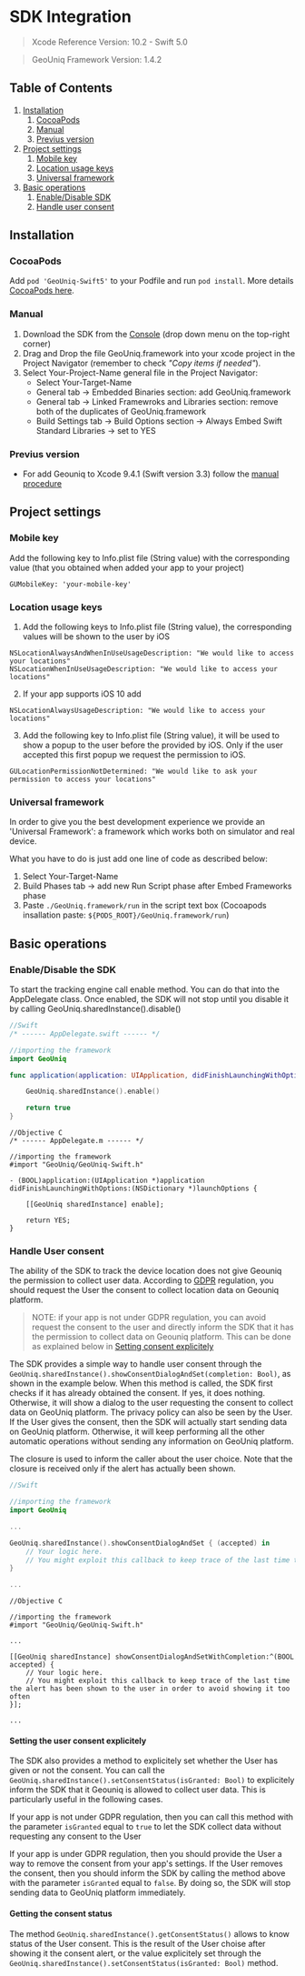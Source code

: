 # SDK Integration
 
> Xcode Reference Version: 10.2  - Swift 5.0 

> GeoUniq Framework Version: 1.4.2 
 
 
## Table of Contents

1. [Installation](#user-content-installation)
    1. [CocoaPods](#user-content-cocoapods)
    2. [Manual](#user-content-manual)
    3. [Previus version](#user-content-previus-version)
2. [Project settings](#user-content-project-settings)
    1. [Mobile key](#user-content-mobile-key)
    2. [Location usage keys](#user-content-location-usage-keys)
    3. [Universal framework](#user-content-location-universal-framework)
3. [Basic operations](#user-content-basic-operations)
    1. [Enable/Disable SDK](#user-content-enabledisable-the-sdk)
    2. [Handle user consent](#user-content-handle-user-consent)



## Installation

### CocoaPods

Add `pod 'GeoUniq-Swift5'` to your Podfile and run `pod install`. More details [CocoaPods here](https://cocoapods.org/).

### Manual

1. Download the SDK from the [Console](https://console.geouniq.com) (drop down menu on the top-right corner)
2. Drag and Drop the file GeoUniq.framework into your xcode project in the Project Navigator (remember to check *"Copy items if needed"*).
2. Select Your-Project-Name general file in the Project Navigator:
    - Select Your-Target-Name
    - General tab -> Embedded Binaries section: add GeoUniq.framework
    - General tab -> Linked Framewroks and Libraries section: remove both of the duplicates of GeoUniq.framework
    - Build Settings tab -> Build Options section -> Always Embed Swift Standard Libraries -> set to YES

### Previus version

- For add Geouniq to Xcode 9.4.1 (Swift version 3.3) follow the [manual procedure](#user-content-manual)  



## Project settings

### Mobile key

Add the following key to Info.plist file (String value) with the corresponding value (that you obtained when added your app to your project)
```
GUMobileKey: 'your-mobile-key'
```


### Location usage keys

1. Add the following keys to Info.plist file (String value), the corresponding values will be shown to the user by iOS
```
NSLocationAlwaysAndWhenInUseUsageDescription: "We would like to access your locations"
NSLocationWhenInUseUsageDescription: "We would like to access your locations"
```


2. If your app supports iOS 10 add
```
NSLocationAlwaysUsageDescription: "We would like to access your locations"
```


3. Add the following key to Info.plist file (String value), it will be used to show a popup to the user before the provided by iOS. Only if the user accepted this first popup we request the permission to iOS.
```
GULocationPermissionNotDetermined: "We would like to ask your permission to access your locations"
```

### Universal framework
In order to give you the best development experience we provide an 'Universal Framework': a framework which works both on simulator and real device.

What you have to do is just add one line of code as described below:
1. Select Your-Target-Name
2. Build Phases tab -> add new Run Script phase after Embed Frameworks phase
3. Paste `./GeoUniq.framework/run` in the script text box (Cocoapods insallation paste:  `${PODS_ROOT}/GeoUniq.framework/run`)

## Basic operations

### Enable/Disable the SDK
To start the tracking engine call enable method. You can do that into the AppDelegate class. Once enabled, the SDK will not stop until you disable it by calling GeoUniq.sharedInstance().disable()

```swift
//Swift
/* ------ AppDelegate.swift ------ */

//importing the framework
import GeoUniq

func application(application: UIApplication, didFinishLaunchingWithOptions launchOptions: [NSObject: AnyObject]?) -> Bool {

    GeoUniq.sharedInstance().enable()

    return true
}
```

```objc
//Objective C
/* ------ AppDelegate.m ------ */

//importing the framework
#import "GeoUniq/GeoUniq-Swift.h"

- (BOOL)application:(UIApplication *)application didFinishLaunchingWithOptions:(NSDictionary *)launchOptions {

    [[GeoUniq sharedInstance] enable];

    return YES;
}
```

### Handle User consent

The ability of the SDK to track the device location does not give Geouniq the permission to collect user data.
According to [GDPR](https://ec.europa.eu/commission/priorities/justice-and-fundamental-rights/data-protection/2018-reform-eu-data-protection-rules_en) regulation, you should request the User the consent to collect location data on Geouniq platform.

> NOTE: if your app is not under GDPR regulation, you can avoid request the consent to the user and directly inform the SDK that it has the permission to collect data on Geouniq platform. This can be done as explained below in [Setting consent explicitely](#setting-the-user-consent-explicitely)

The SDK provides a simple way to handle user consent through the `GeoUniq.sharedInstance().showConsentDialogAndSet(completion: Bool)`, as shown in the example below.
When this method is called, the SDK first checks if it has already obtained the consent. If yes, it does nothing. Otherwise, it will show a dialog to the user requesting the consent to collect data on GeoUniq platform. The privacy policy can also be seen by the User.
If the User gives the consent, then the SDK will actually start sending data on GeoUniq platform. Otherwise, it will keep performing all the other automatic operations without sending any information on GeoUniq platform.

The closure  is used to inform the caller about the user choice. Note that the closure is received only if the alert has actually been shown.

```swift
//Swift

//importing the framework
import GeoUniq

...

GeoUniq.sharedInstance().showConsentDialogAndSet { (accepted) in
    // Your logic here.
    // You might exploit this callback to keep trace of the last time the alert has been shown to the user in order to avoid showing it too often
}

...
```

```objc
//Objective C

//importing the framework
#import "GeoUniq/GeoUniq-Swift.h"
 
...

[[GeoUniq sharedInstance] showConsentDialogAndSetWithCompletion:^(BOOL accepted) {
    // Your logic here.
    // You might exploit this callback to keep trace of the last time the alert has been shown to the user in order to avoid showing it too often
}];

...

```

#### Setting the user consent explicitely

The SDK also provides a method to explicitely set whether the User has given or not the consent. You can call the `GeoUniq.sharedInstance().setConsentStatus(isGranted: Bool)` to explicitely inform the SDK that it Geouniq is allowed to collect user data.
This is particularly useful in the following cases.

If your app is not under GDPR regulation, then you can call this method with the parameter `isGranted` equal to `true` to let the SDK collect data without requesting any consent to the User

If your app is under GDPR regulation, then you should provide the User a way to remove the consent from your app's settings.
If the User removes the consent, then you should inform the SDK by calling the method above with the parameter `isGranted` equal to `false`.
By doing so, the SDK will stop sending data to GeoUniq platform immediately.

#### Getting the consent status

The method `GeoUniq.sharedInstance().getConsentStatus()` allows to know status of the User consent.
This is the result of the User choise after showing it the consent alert, or the value explicitely set through the `GeoUniq.sharedInstance().setConsentStatus(isGranted: Bool)` method.


